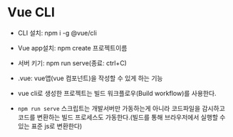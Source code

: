 # Vue CLI

- CLI 설치: npm i -g @vue/cli
- Vue app설치: npm create 프로젝트이름
- 서버 키기: npm run serve(종료: ctrl+C)

- .vue: vue앱(vue 컴포넌트)을 작성할 수 있게 하는 기능
- vue cli로 생성한 프로젝트는 빌드 워크플로우(Build workflow)를 사용한다.
- `npm run serve` 스크립트는 개발서버만 가동하는게 아니라 코드파일을 감시하고 코드를 변환하는 빌드 프로세스도 가동한다.(빌드를 통해 브라우저에서 실행할 수 있는 표준 js로 변환한다)
